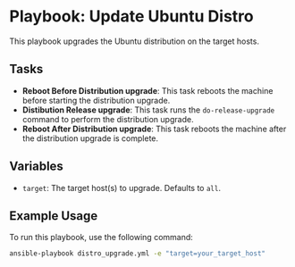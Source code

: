 # Playbook: Update Ubuntu Distro

This playbook upgrades the Ubuntu distribution on the target hosts.

## Tasks

- **Reboot Before Distribution upgrade**: This task reboots the machine before starting the distribution upgrade.
- **Distibution Release upgrade**: This task runs the `do-release-upgrade` command to perform the distribution upgrade.
- **Reboot After Distribution upgrade**: This task reboots the machine after the distribution upgrade is complete.

## Variables

- `target`: The target host(s) to upgrade. Defaults to `all`.

## Example Usage

To run this playbook, use the following command:

```bash
ansible-playbook distro_upgrade.yml -e "target=your_target_host"
```
